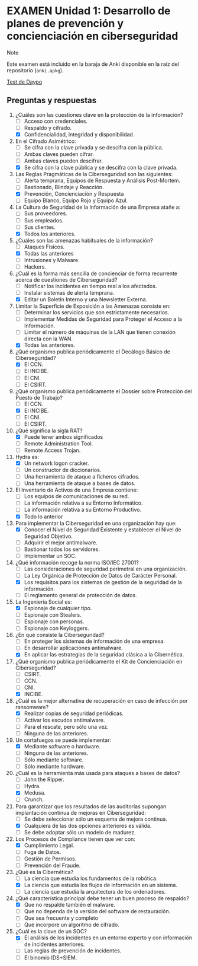# EXAMEN Unidad 1: Desarrollo de planes de prevención y concienciación en ciberseguridad

>[!NOTE]
>Este examen está incluido en la baraja de Anki disponible en la raíz del repositorio (`anki.apkg`).

[Test de Daypo](https://www.daypo.com/ic-01.html)

## Preguntas y respuestas

1. ¿Cuáles son las cuestiones clave en la protección de la información?
	- [ ] Acceso con credenciales.
	- [ ] Respaldo y cifrado.
	- [x] Confidencialidad, integridad y disponibilidad. 

2. En el Cifrado Asimétrico:
	- [ ] Se cifra con la clave privada y se descifra con la pública.
	- [ ] Ambas claves pueden cifrar.
	- [ ] Ambas claves pueden descifrar.
	- [x] Se cifra con la clave pública y se descifra con la clave privada.

3. Las Reglas Pragmáticas de la Ciberseguridad son las siguientes:
	- [ ] Alerta temprana, Equipos de Respuesta y Análisis Post-Mortem.
	- [ ] Bastionado, Blindaje y Reacción.
	- [x] Prevención, Concienciación y Respuesta
	- [ ] Equipo Blanco, Equipo Rojo y Equipo Azul.

4. La Cultura de Seguridad de la Información de una Empresa atañe a:
	- [ ] Sus proveedores.
	- [ ] Sus empleados.
	- [ ] Sus clientes.
	- [x] Todos los anteriores.

5. ¿Cuáles son las amenazas habituales de la información?
	- [ ] Ataques Físicos.
	- [x] Todas las anteriores
	- [ ] Intrusiones y Malware.
	- [ ] Hackers.

6. ¿Cuál es la forma más sencilla de concienciar de forma recurrente acerca de cuestiones de Ciberseguridad?
	- [ ] Notificar los incidentes en tiempo real a los afectados.
	- [ ] Instalar sistemas de alerta temprana.
	- [x] Editar un Boletín Interno y una Newsletter Externa.

7. Limitar la Superficie de Exposición a las Amenazas consiste en:
	- [ ] Determinar los servicios que son estrictamente necesarios.
	- [ ] Implementar Medidas de Seguridad para Proteger el Acceso a la Información.
	- [ ] Limitar el número de máquinas de la LAN que tienen conexión directa con la WAN.
	- [x] Todas las anteriores.

8. ¿Qué organismo publica periódicamente el Decálogo Básico de Ciberseguridad?
	- [x] El CCN.
	- [ ] El INCIBE.
	- [ ] El CNI.
	- [ ] El CSIRT.

9. ¿Qué organismo publica periódicamente el Dossier sobre Protección del Puesto de Trabajo?
	- [ ] El CCN.
	- [x] El INCIBE.
	- [ ] El CNI.
	- [ ] El CSIRT.

10. ¿Qué significa la sigla RAT?
	- [x] Puede tener ambos significados
	- [ ] Remote Administration Tool.
	- [ ] Remote Access Trojan.

11. Hydra es:
	- [x] Un network logon cracker.
	- [ ] Un constructor de diccionarios.
	- [ ] Una herramienta de ataque a ficheros cifrados.
	- [ ] Una herramienta de ataque a bases de datos.

12. El Inventario de Activos de una Empresa contiene:
	- [ ] Los equipos de comunicaciones de su red.
	- [ ] La información relativa a su Entorno Informático.
	- [ ] La información relativa a su Entorno Productivo.
	- [x] Todo lo anterior

13. Para implementar la Ciberseguridad en una organización hay que:
	- [x] Conocer el Nivel de Seguridad Existente y establecer el Nivel de Seguridad Objetivo.
	- [ ] Adquirir el mejor antimalware.
	- [ ] Bastionar todos los servidores.
	- [ ] Implementar un SOC.

14. ¿Qué información recoge la norma ISO/IEC 27001?
	- [ ] Las consideraciones de seguridad perimetral en una organización.
	- [ ] La Ley Orgánica de Protección de Datos de Carácter Personal.
	- [x] Los requisitos para los sistemas de gestión de la seguridad de la información.
	- [ ] El reglamento general de protección de datos.

15. La Ingeniería Social es:
	- [x] Espionaje de cualquier tipo.
	- [ ] Espionaje con Stealers.
	- [ ] Espionaje con personas.
	- [ ] Espionaje con Keyloggers.

16. ¿En qué consiste la Ciberseguridad?
	- [ ] En proteger los sistemas de información de una empresa.
	- [ ] En desarrollar aplicaciones antimalware.
	- [x] En aplicar las estrategias de la seguridad clásica a la Cibernética.

17. ¿Qué organismo publica periódicamente el Kit de Concienciación en Ciberseguridad?
	- [ ] CSIRT.
	- [ ] CCN.
	- [ ] CNI.
	- [x] INCIBE.

18. ¿Cuál es la mejor alternativa de recuperación en caso de infección por ransomware?
	- [x] Realizar copias de seguridad periódicas.
	- [ ] Activar los escudos antimalware.
	- [ ] Para el rescate, pero sólo una vez.
	- [ ] Ninguna de las anteriores.

19. Un cortafuegos se puede implementar:
	- [x] Mediante software o hardware.
	- [ ] Ninguna de las anteriores.
	- [ ] Sólo mediante software.
	- [ ] Sólo mediante hardware.

20. ¿Cuál es la herramienta más usada para ataques a bases de datos?
	- [ ] John the Ripper.
	- [ ] Hydra.
	- [x] Medusa.
	- [ ] Crunch.

21. Para garantizar que los resultados de las auditorías supongan implantación continua de mejoras en Ciberseguridad:
	- [ ] Se debe seleccionar sólo un esquema de mejora continua.
	- [x] Cualquiera de las dos opciones anteriores es válida.
	- [ ] Se debe adoptar sólo un modelo de madurez.

22. Los Procesos de Compliance tienen que ver con:
	- [x] Cumplimiento Legal.
	- [ ] Fuga de Datos.
	- [ ] Gestión de Permisos.
	- [ ] Prevención del Fraude.

23. ¿Qué es la Cibernética?
	- [ ] La ciencia que estudia los fundamentos de la robótica.
	- [x] La ciencia que estudia los flujos de información en un sistema.
	- [ ] La ciencia que estudia la arquitectura de los ordenadores.

24. ¿Qué característica principal debe tener un buen proceso de respaldo?
	- [x] Que no respalde también el malware.
	- [ ] Que no dependa de la versión del software de restauración.
	- [ ] Que sea frecuente y completo
	- [ ] Que incorpore un algoritmo de cifrado.

25. ¿Cuál es la clave de un SOC?
	- [x] El análisis de los incidentes en un entorno experto y con información de incidentes anteriores.
	- [ ] Las reglas de prevención de incidentes.
	- [ ] El binomio IDS+SIEM.